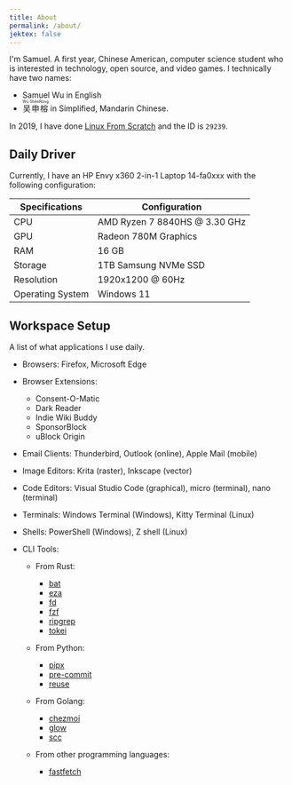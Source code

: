 ```yaml
---
title: About
permalink: /about/
jektex: false
---
```


I'm Samuel. A first year, Chinese American, computer science student who is
interested in technology, open source, and video games. I technically have two
names:

<!-- markdownlint-disable no-inline-html -->
<ul>
  <li><span translate="no">Samuel Wu</span> in English</li>
  <li>
    <ruby lang="cmn-Hans" translate="no">
        吴申榕<rp>(</rp><rt>Wū ShēnRóng</rt><rp>)</rp>
    </ruby>
    in Simplified, Mandarin Chinese.
  </li>
</ul>
<!-- markdownlint-enable no-inline-html -->

In 2019, I have done [Linux From Scratch](https://www.linuxfromscratch.org/) and
the ID is `29239`.

## Daily Driver

Currently, I have an HP Envy x360 2-in-1 Laptop 14-fa0xxx with the following
configuration:

| Specifications   | Configuration                 |
| ---------------- | ----------------------------- |
| CPU              | AMD Ryzen 7 8840HS @ 3.30 GHz |
| GPU              | Radeon 780M Graphics          |
| RAM              | 16 GB                         |
| Storage          | 1TB Samsung NVMe SSD          |
| Resolution       | 1920x1200 @ 60Hz              |
| Operating System | Windows 11                    |

## Workspace Setup

A list of what applications I use daily.

-   Browsers: Firefox, Microsoft Edge

-   Browser Extensions:
    - Consent-O-Matic
    - Dark Reader
    - Indie Wiki Buddy
    - SponsorBlock
    - uBlock Origin

-   Email Clients: Thunderbird, Outlook (online), Apple Mail (mobile)

-   Image Editors: Krita (raster), Inkscape (vector)

-   Code Editors: Visual Studio Code (graphical), micro (terminal),
    nano (terminal)

-   Terminals: Windows Terminal (Windows), Kitty Terminal (Linux)

-   Shells: PowerShell (Windows), Z shell (Linux)

-   CLI Tools:
    -   From Rust:
        - [bat](https://github.com/sharkdp/bat)
        - [eza](https://eza.rocks/)
        - [fd](https://github.com/sharkdp/fd)
        - [fzf](https://junegunn.github.io/fzf/)
        - [ripgrep](https://github.com/BurntSushi/ripgrep)
        - [tokei](https://github.com/XAMPPRocky/tokei)

    -   From Python:
        - [pipx](https://pipx.pypa.io)
        - [pre-commit](https://pre-commit.com)
        - [reuse](https://reuse.software/)

    -   From Golang:
        - [chezmoi](https://chezmoi.io)
        - [glow](https://github.com/charmbracelet/glow)
        - [scc](https://github.com/boyter/scc)

    -   From other programming languages:
        - [fastfetch](https://github.com/fastfetch-cli/fastfetch)

